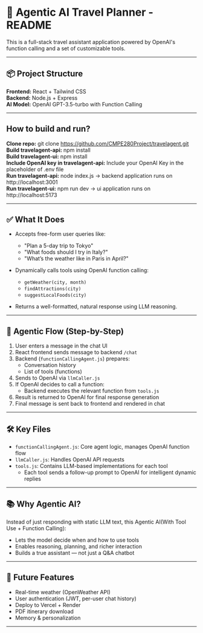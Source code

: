 # 🧠 Agentic AI Travel Planner - README

This is a full-stack travel assistant application powered by OpenAI's function calling and a set of customizable tools.

---

## 📦 Project Structure

**Frontend:** React + Tailwind CSS  
**Backend:** Node.js + Express  
**AI Model:** OpenAI GPT-3.5-turbo with Function Calling

---

## How to build and run?

**Clone repo:** git clone https://github.com/CMPE280Project/travelagent.git  
**Build travelagent-api:** npm install  
**Build travelagent-ui:** npm install  
**Include OpenAI key in travelagent-api:** Include your OpenAI Key in the placeholder of .env file  
**Run travelagent-api:** node index.js -> backend application runs on http://localhost:3001  
**Run travelagent-ui:** npm run dev -> ui application runs on http://localhost:5173  


---
## ✅ What It Does

- Accepts free-form user queries like:
  - "Plan a 5-day trip to Tokyo"
  - "What foods should I try in Italy?"
  - "What’s the weather like in Paris in April?"

- Dynamically calls tools using OpenAI function calling:
  - `getWeather(city, month)`
  - `findAttractions(city)`
  - `suggestLocalFoods(city)`

- Returns a well-formatted, natural response using LLM reasoning.

---

## 🧠 Agentic Flow (Step-by-Step)

1. User enters a message in the chat UI
2. React frontend sends message to backend `/chat`
3. Backend (`functionCallingAgent.js`) prepares:
   - Conversation history
   - List of tools (functions)
4. Sends to OpenAI via `llmCaller.js`
5. If OpenAI decides to call a function:
   - Backend executes the relevant function from `tools.js`
6. Result is returned to OpenAI for final response generation
7. Final message is sent back to frontend and rendered in chat

---

## 🛠 Key Files

- `functionCallingAgent.js`: Core agent logic, manages OpenAI function flow
- `llmCaller.js`: Handles OpenAI API requests
- `tools.js`: Contains LLM-based implementations for each tool
  - Each tool sends a follow-up prompt to OpenAI for intelligent dynamic replies

---

## 📚 Why Agentic AI?

Instead of just responding with static LLM text, this Agentic AI(With Tool Use + Function Calling):
- Lets the model decide when and how to use tools
- Enables reasoning, planning, and richer interaction
- Builds a true assistant — not just a Q&A chatbot

---

## 🚀 Future Features

- Real-time weather (OpenWeather API)
- User authentication (JWT, per-user chat history)
- Deploy to Vercel + Render
- PDF itinerary download
- Memory & personalization

---

